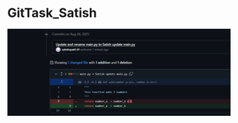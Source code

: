 # GitTask_Satish


![image alt](https://github.com/satishspatil-01/GitTask_Satish/blob/121ae2d014acf10441d10489c67dbc5f1ac15158/Screenshot%202025-08-26%20191949.png)
